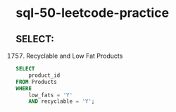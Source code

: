 # sql-50-leetcode-practice
## SELECT:
1757. Recyclable and Low Fat Products
```sql
SELECT
    product_id
FROM Products
WHERE
    low_fats = 'Y'
    AND recyclable = 'Y';
```

